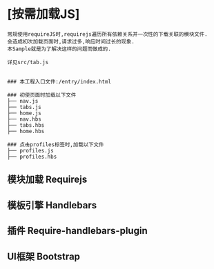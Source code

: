 # [按需加载JS]

    常规使用requireJS时,requirejs遍历所有依赖关系并一次性的下载关联的模块文件.
    会造成初次加载页面时,请求过多,响应时间过长的现象.
    本Sample就是为了解决这样的问题而做成的.

    详见src/tab.js


    ### 本工程入口文件:/entry/index.html

    ### 初使页面时加载以下文件
    ├── nav.js
    ├── tabs.js
    ├── home.js
    ├── nav.hbs
    ├── tabs.hbs
    ├── home.hbs

    ### 点击profiles标签时,加载以下文件
    ├── profiles.js
    ├── profiles.hbs

## 模块加载 Requirejs

## 模板引擎 Handlebars

## 插件 Require-handlebars-plugin

## UI框架 Bootstrap
